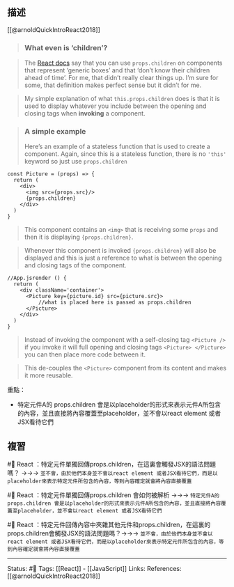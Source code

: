 
## 描述

[[@arnoldQuickIntroReact2018]]
> ### What even is ‘children’?

> The [React docs](https://facebook.github.io/react/docs/composition-vs-inheritance.html) say that you can use `props.children` on components that represent ‘generic boxes’ and that ‘don’t know their children ahead of time’. For me, that didn’t really clear things up. I’m sure for some, that definition makes perfect sense but it didn’t for me.

> My simple explanation of what `this.props.children` does is that it is used to display whatever you include between the opening and closing tags when **invoking** a component.

> ### A simple example
> 
> Here’s an example of a stateless function that is used to create a component. Again, since this is a stateless function, there is no `'this'` keyword so just use `props.children`
```
const Picture = (props) => {  
  return (  
    <div>  
      <img src={props.src}/>  
      {props.children}  
    </div>  
  )  
}
```

> This component contains an `<img>` that is receiving some `props` and then it is displaying `{props.children}`.

> Whenever this component is invoked `{props.children}` will also be displayed and this is just a reference to what is between the opening and closing tags of the component.


```
//App.jsrender () {  
  return (  
    <div className='container'>  
      <Picture key={picture.id} src={picture.src}>  
          //what is placed here is passed as props.children    
      </Picture>  
    </div>  
  )  
}
```


> Instead of invoking the component with a self-closing tag `<Picture />` if you invoke it will full opening and closing tags `<Picture> </Picture>` you can then place more code between it.

> This de-couples the `<Picture>` component from its content and makes it more reusable.


重點：
- 特定元件A的 props.children 會是以placeholder的形式來表示元件A所包含的內容，並且直接將內容覆蓋至placeholder，並不會以react element 或者JSX看待它們

## 複習
#🧠  React ：特定元件單獨回傳props.children，在這裏會觸發JSX的語法問題嗎？ ->->-> `並不會，由於他們本身並不會以react element 或者JSX看待它們，而是以placeholder來表示特定元件所包含的內容，等到內容確定就會將內容直接覆蓋`
<!--SR:!2023-06-02,55,250-->

#🧠 React ：特定元件單獨回傳props.children 會如何被解析 ->->-> `特定元件A的 props.children 會是以placeholder的形式來表示元件A所包含的內容，並且直接將內容覆蓋至placeholder，並不會以react element 或者JSX看待它們`
<!--SR:!2023-05-20,48,250-->

#🧠  React ：特定元件回傳內容中夾雜其他元件和props.children，在這裏的props.children會觸發JSX的語法問題嗎？->->-> `並不會，由於他們本身並不會以react element 或者JSX看待它們，而是以placeholder來表示特定元件所包含的內容，等到內容確定就會將內容直接覆蓋`
<!--SR:!2023-04-18,22,250-->


---
Status: #🌱 
Tags:
[[React]] - [[JavaScript]]
Links:
References:
[[@arnoldQuickIntroReact2018]]
